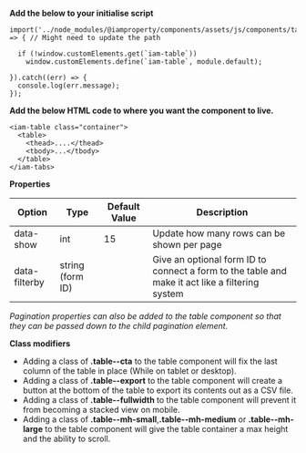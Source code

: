 **Add the below to your initialise script**

```
import('../node_modules/@iamproperty/components/assets/js/components/table/table.component.min').then(module => { // Might need to update the path

  if (!window.customElements.get(`iam-table`))
    window.customElements.define(`iam-table`, module.default);

}).catch((err) => {
  console.log(err.message);
});
```

**Add the below HTML code to where you want the component to live.**

```
<iam-table class="container">
  <table>
    <thead>....</thead>
    <tbody>...</tbody>
  </table>
</iam-tabs>
```

**Properties**

| Option | Type | Default Value | Description |
| ------ | ---- | ------------- | ----------- |
| data-show | int | 15 | Update how many rows can be shown per page |
| data-filterby | string (form ID) | | Give an optional form ID to connect a form to the table and make it act like a filtering system |

*Pagination properties can also be added to the table component so that they can be passed down to the child pagination element.*

**Class modifiers**

- Adding a class of **.table--cta** to the table component will fix the last column of the table in place (While on tablet or desktop). 
- Adding a class of **.table--export** to the table component will create a button at the bottom of the table to export its contents out as a CSV file.
- Adding a class of **.table--fullwidth** to the table component will prevent it from becoming a stacked view on mobile.
- Adding a class of **.table--mh-small**,**.table--mh-medium** or **.table--mh-large** to the table component will give the table container a max height and the ability to scroll.